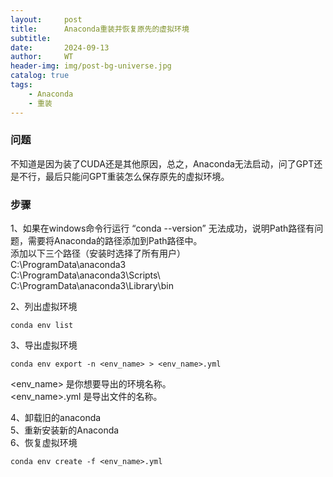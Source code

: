 ```yaml
---
layout:     post
title:      Anaconda重装并恢复原先的虚拟环境
subtitle:   
date:       2024-09-13
author:     WT
header-img: img/post-bg-universe.jpg
catalog: true
tags:
    - Anaconda
    - 重装
---
```


### 问题
不知道是因为装了CUDA还是其他原因，总之，Anaconda无法启动，问了GPT还是不行，最后只能问GPT重装怎么保存原先的虚拟环境。


### 步骤

1、如果在windows命令行运行 “conda --version” 无法成功，说明Path路径有问题，需要将Anaconda的路径添加到Path路径中。  
添加以下三个路径（安装时选择了所有用户）  
C:\ProgramData\anaconda3  
C:\ProgramData\anaconda3\Scripts\  
C:\ProgramData\anaconda3\Library\bin    


2、列出虚拟环境
```
conda env list
```

3、导出虚拟环境

```
conda env export -n <env_name> > <env_name>.yml
```  
<env_name> 是你想要导出的环境名称。  
<env_name>.yml 是导出文件的名称。  


4、卸载旧的anaconda  
5、重新安装新的Anaconda  
6、恢复虚拟环境  
```
conda env create -f <env_name>.yml

```











 


